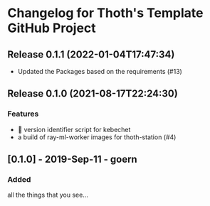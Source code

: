 # Changelog for Thoth's Template GitHub Project

## Release 0.1.1 (2022-01-04T17:47:34)
* Updated the Packages based on the requirements (#13)

## Release 0.1.0 (2021-08-17T22:24:30)
### Features
* :robot: version identifier script for kebechet
* a build of ray-ml-worker images for thoth-station (#4)

## [0.1.0] - 2019-Sep-11 - goern

### Added

all the things that you see...
